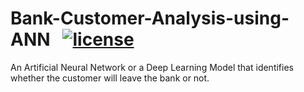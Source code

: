 # Bank-Customer-Analysis-using-ANN &nbsp;&nbsp;[![license](https://img.shields.io/github/license/ajaymache/travis-ci-with-github.svg)](https://opensource.org/licenses/MIT)
An Artificial Neural Network or a Deep Learning Model that identifies  whether the customer will leave the bank or not.
